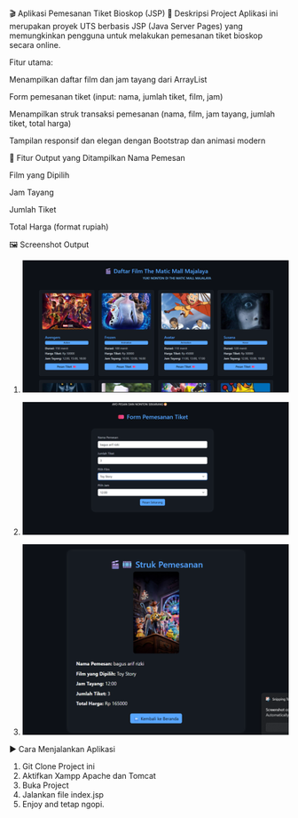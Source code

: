 🎬 Aplikasi Pemesanan Tiket Bioskop (JSP)
📌 Deskripsi Project
Aplikasi ini merupakan proyek UTS berbasis JSP (Java Server Pages) yang memungkinkan pengguna untuk melakukan pemesanan tiket bioskop secara online.

Fitur utama:

Menampilkan daftar film dan jam tayang dari ArrayList

Form pemesanan tiket (input: nama, jumlah tiket, film, jam)

Menampilkan struk transaksi pemesanan (nama, film, jam tayang, jumlah tiket, total harga)

Tampilan responsif dan elegan dengan Bootstrap dan animasi modern

🧾 Fitur Output yang Ditampilkan
Nama Pemesan

Film yang Dipilih

Jam Tayang

Jumlah Tiket

Total Harga (format rupiah)

🖼 Screenshot Output
1. ![Halaman Form Pemesanan](image/index.png)

2. ![Halaman Struk Pemesanan](image/formPesan.png)

3. ![Struk Pemesanan](image/Struk.png)

▶️ Cara Menjalankan Aplikasi
1. Git Clone Project ini
2. Aktifkan Xampp Apache dan Tomcat
3. Buka Project
4. Jalankan file index.jsp
5. Enjoy and tetap ngopi.
